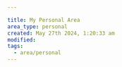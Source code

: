 ```yaml
---

title: My Personal Area
area_type: personal
created: May 27th 2024, 1:20:33 am
modified: 
tags:
  - area/personal
---
```

